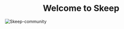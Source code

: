 <h1 align="center">Welcome to Skeep</h1>

![Skeep-community](https://user-images.githubusercontent.com/62628408/135666781-fbcd2344-d555-4fec-a501-7cc75c0fe36f.png)
